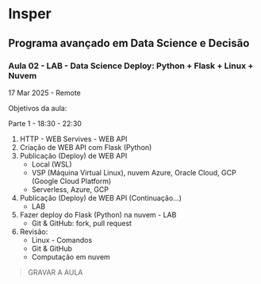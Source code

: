 # Insper

## Programa avançado em Data Science e Decisão

### Aula 02 - LAB - Data Science Deploy: Python + Flask + Linux + Nuvem

17 Mar 2025 - Remote

Objetivos da aula:

Parte 1 - 18:30 - 22:30

1. HTTP - WEB Servives - WEB API
2. Criação de WEB API com Flask (Python)
3. Publicação (Deploy) de WEB API
    - Local (WSL)
    - VSP (Máquina Virtual Linux), nuvem Azure, Oracle Cloud, GCP (Google Cloud Platform)
    - Serverless, Azure, GCP
4. Publicação (Deploy) de WEB API (Continuação...)
    - LAB
5. Fazer deploy do Flask (Python) na nuvem - LAB
   - Git & GitHub: fork, pull request
6. Revisão:
   - Linux - Comandos
   - Git & GitHub
   - Computação em nuvem
     
> GRAVAR A AULA
